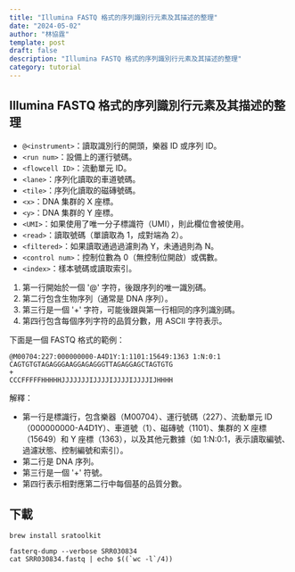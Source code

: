 ```yaml
---
title: "Illumina FASTQ 格式的序列識別行元素及其描述的整理"
date: "2024-05-02"
author: "林協霆"
template: post
draft: false
description: "Illumina FASTQ 格式的序列識別行元素及其描述的整理"
category: tutorial
---
```


## Illumina FASTQ 格式的序列識別行元素及其描述的整理

- `@<instrument>`：讀取識別行的開頭，樂器 ID 或序列 ID。
- `<run num>`：設備上的運行號碼。
- `<flowcell ID>`：流動單元 ID。
- `<lane>`：序列化讀取的車道號碼。
- `<tile>`：序列化讀取的磁磚號碼。
- `<x>`：DNA 集群的 X 座標。
- `<y>`：DNA 集群的 Y 座標。
- `<UMI>`：如果使用了唯一分子標識符（UMI），則此欄位會被使用。
- `<read>`：讀取號碼（單讀取為 1，成對端為 2）。
- `<filtered>`：如果讀取通過過濾則為 Y，未通過則為 N。
- `<control num>`：控制位數為 0（無控制位開啟）或偶數。
- `<index>`：樣本號碼或讀取索引。

1. 第一行開始於一個 '@' 字符，後跟序列的唯一識別碼。
2. 第二行包含生物序列（通常是 DNA 序列）。
3. 第三行是一個 '+' 字符，可能後跟與第一行相同的序列識別碼。
4. 第四行包含每個序列字符的品質分數，用 ASCII 字符表示。

下面是一個 FASTQ 格式的範例：

```
@M00704:227:000000000-A4D1Y:1:1101:15649:1363 1:N:0:1
CAGTGTGTAGAGGGAAGGAGAGGGTTAGAGGAGCTAGTGTG
+
CCCFFFFFHHHHHJJJJJJJIJJJJIJJJJIJJJJIJHHHH
```

解釋：

- 第一行是標識行，包含樂器（M00704）、運行號碼（227）、流動單元 ID（000000000-A4D1Y）、車道號（1）、磁磚號（1101）、集群的 X 座標（15649）和 Y 座標（1363），以及其他元數據（如 1:N:0:1，表示讀取編號、過濾狀態、控制編號和索引）。
- 第二行是 DNA 序列。
- 第三行是一個 '+' 符號。
- 第四行表示相對應第二行中每個基的品質分數。

## 下載

`brew install sratoolkit`

```txt
fasterq-dump --verbose SRR030834
cat SRR030834.fastq | echo $((`wc -l`/4))
```
